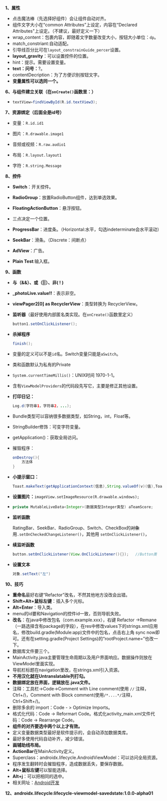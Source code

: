 **1、属性**

+ 点击魔法棒（先选择好组件）会让组件自动对齐。
+ 组件文字大小在“common Attributes”上设定，内容在“Declared Attributes"上设定。（不建议，最好定义一下）
+ wrap_content：包裹内容，即随着文字数量改变大小，按钮大小单位：`dp`。
+ match_constriant:自动适配。
+ 引导线百分比可在`layout_constrainGuide_percer`设置。
+ **layout_gravity**：可以设置控件的位置。
+ hint：提示。需要设置变量。
+ **text：问号：**\?。
+ contentDecription：为了方便识别按钮文字。
+ **变量属性可以选同一个。**

**6、与组件建立关联（在`onCreate()`函数里：）**

+ ```java
  textView=findViewById(R.id.textView3);
  ```

**7、资源绑定（后面全是id号）**

- 变量：`R.id.id1`

- 图片：`R.drawable.image1`

- 音频或视频：`R.raw.audio1`

- 布局：`R.layout.layout1`

- 字符：`R.string.Message`

**8、控件**

+ **Switch**：开关控件。

+ **RadioGroup**：放置RadioButton组件，达到单选效果。

+ **FloatingActionButton**：悬浮按钮。

+ 三点决定一个位置。

+ **ProgressBar**：进度条。（Horizontal:水平，勾选indeterminate会水平滚动）

+ **SeekBar**：滑条。（Discrete：间断点）

+ **AdView**：广告。
+ **Plain Test**:输入框。

**9、函数**

+ **与（&&）、或（||）、非( ! )**

+ **_photoLive.value!!**：表示非空。

+ **viewPager2[0] as RecyclerView**：类型转换为 RecyclerView。

+ **监听器**（最好使用内部匿名类实现。在`onCreate()`函数里定义）

  ```java
  button1.setOnClickListener();
  ```

+ **杀掉程序**

  ```java
  finish();
  ```

+ 变量的定义可以不是`id`名。Switch变量只能是`aSwitch`。

+ 类和函数默认为私有的Private

+ `System.currentTimeMillis()`：UNIX时间  1970-1-1。

+ 含有`ViewModelProviders`的代码段先写它，主要是修正其他设置。

+ **打印日记：**

  ```java
  Log.d(字符串1，字符串2，...);
  ```

+ Bundle类型可以容纳很多数据类型，如String，int，Float等。

+ StringBuilder修饰：可变字符变量。

+ getApplication()：获取全局访问。

+ 摧毁程序：

  ```java
  onDestroy(){
      方法体
  }
  ```

+ **小提示窗口：**

  ```java
  Toast.makeText(getApplicationContext(信息),String.valueOf(v)(值),Toast.LENGTH_SHORT(短时间显示)).show()(显示);
  ```

+ **设置图片：**`imageView.setImageResource(R.drawable.windows);`

+ ```java
  private MutableLiveData<Integer>(数据类型Integer类型) aTeamScore;
  ```

  

+ **监听函数**

  RatingBar、SeekBar、RadioGroup、Switch、CheckBox的~~对象~~用`.setOnCheckedChangeListener()`，其他用 `setOnClickListener()`，

+ **续监听函数**

  ```java
  button.setOnClickListener(View.OnClickListener(){});   //Button类
  ```
  
+ **设置文本**

  ```java
  对象.setText("左")
  ```

**10、技巧**

+ **重命名**最好右键“Refactor”改名，不然其他地方没改会出错。
+ **Shift+Alt+鼠标左键**：插入多个光标。
+ **Alt+Enter**：导入类。
+ menu的id要和Navigation的控件id一致，否则导航失败。
+ **改名**：在java中修改包名（com.example.xxx），右键 Refactor ->Remane （一路选择含有package的字段），在res中修改values下的strings.xml应用名，修改build.gradle(Module:app)文件中的包名，点击右上角 sync now即可。还有在setting.gradle(Project Settings)的“rootProject.name=”也改一下。
+ 数据库文件要三个。
+ MainActivity.java主要管理生命周期以及用户界面响应。数据操作则放在ViewModel里面实现。
+ 导航栏标题在navigation里改，在strings.xml引入资源。
+ **不用汉化就在Untranslatable列打勾。**
+ **数据绑定放在界面，逻辑放在.java文件。**
+ 注释：工具栏->Code->Comment with Line comment(使用 `//` 注释，Ctrl+/)，Comment with Block comment(使用`/*....*/`注释，Ctrl+Shift+/)。
+ 删除多余的 import：Code - > Optimize Imports。
+ 格式化代码：Code -> Reformart Code。格式化activity_main.xml文件代码：Code -> Rearrange Code。
+ **组件的对齐要选中两个以上才有效。**
+ 定义变量数据类型最好是软件提示的，会自动添加数据类库。
+ 最好多使用代码自动补齐，减少错误。
+ **画辅助线布局。**
+ **ActionBar**在MainActivity定义。
+ Superclass：androidx.lifecycle.AndroidViewModel：可以访问全局资源。
+ 程序发生翻转时会摧毁程序，造成数据丢失，要保存数据。
+ **Alt+鼠标左键**可以智能选择。
+ **Alt+j**：可以把相同的选中。
+ 相关网址：[Android开发](https://developer.android.com)

**12、androidx.lifecycle:lifecycle-viewmodel-savedstate:1.0.0-alpha01**